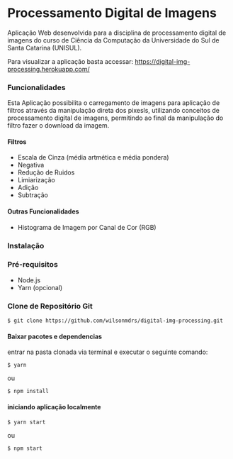# Processamento Digital de Imagens

Aplicação Web desenvolvida para a disciplina de processamento digital de imagens do curso de Ciência da Computação da Universidade do Sul de Santa Catarina (UNISUL).

Para visualizar a aplicação basta accessar: https://digital-img-processing.herokuapp.com/ 
### Funcionalidades

Esta Aplicação possibilita o carregamento de imagens para aplicação
de filtros através da manipulação direta dos pixesls, utilizando conceitos
de processamento digital de imagens, permitindo ao final da manipulação do filtro
fazer o download da imagem.

#### Filtros
 - Escala de Cinza (média artmética e média pondera)
 - Negativa
 - Redução de Ruidos
 - Limiarização
 - Adição
 - Subtração

 #### Outras Funcionalidades
 - Histograma de Imagem por Canal de Cor (RGB)

### Instalação

### Pré-requisitos
* Node.js
* Yarn (opcional)

### Clone de Repositório Git
    $ git clone https://github.com/wilsonmdrs/digital-img-processing.git

#### Baixar pacotes e dependencias
entrar na pasta clonada via terminal e executar o seguinte comando:

    $ yarn
    
ou 

    $ npm install
    
#### iniciando aplicação localmente
    $ yarn start
ou

    $ npm start